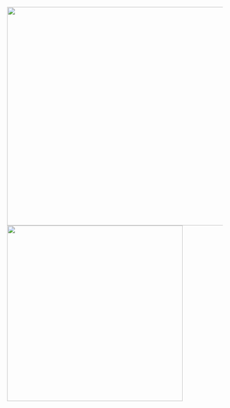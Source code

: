 <!--### I am an eXplainable Artificial Intelligence (XAI) researcher. 
My goal is to improve trust and make AI interpretable to humans.
-->

<img src="https://github.com/nielseni6/nielseni6/assets/36169018/80a8066c-3901-48e0-a13a-b01f0cc3ea66" width="510" /> <img src="https://github.com/nielseni6/nielseni6/assets/36169018/b31a799f-f47a-4aee-b435-cd8c764ffd06" width="410" />
<!--
![image](https://github.com/nielseni6/nielseni6/assets/36169018/e770030f-139c-4fd6-bacd-00c970f0c183)
-->

<!--[![My GitHub Stats](https://github-readme-stats.vercel.app/api/?username=nielseni6&count_private=true&theme=tokyonight&showicons=true)]()
[![My GitHub Language Stats](https://github-readme-stats.vercel.app/api/top-langs/?username=nielseni6&langs_count=5&theme=tokyonight)]()
-->
<!--
**nielseni6/nielseni6** is a ✨ _special_ ✨ repository because its `README.md` (this file) appears on your GitHub profile.

Here are some ideas to get you started:

- 🔭 I’m currently working on ...
- 🌱 I’m currently learning ...
- 👯 I’m looking to collaborate on ...
- 🤔 I’m looking for help with ...
- 💬 Ask me about ...
- 📫 How to reach me: ...
- 😄 Pronouns: ...
- ⚡ Fun fact: ...
-->
